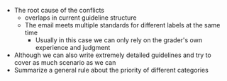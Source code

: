 - The root cause of the conflicts
	- overlaps in current guideline structure
	- The email meets multiple standards for different labels at the same time
		- Usually in this case we can only rely on the grader's own experience and judgment
- Although we can also write extremely detailed guidelines and try to cover as much scenario as we can
- Summarize a general rule about the priority of different categories